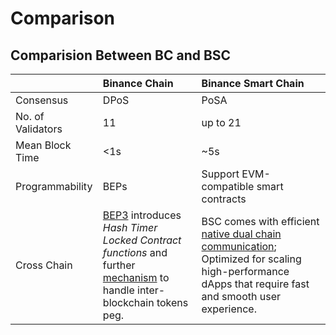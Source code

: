 # Comparison

## Comparision Between BC and BSC <a id="comparision-between-bc-and-bsc"></a>

|  | Binance Chain | Binance Smart Chain |
| :--- | :--- | :--- |
| Consensus | DPoS | PoSA |
| No. of Validators | 11 | up to 21 |
| Mean Block Time | &lt;1s | ~5s |
| Programmability | BEPs | Support EVM-compatible smart contracts |
| Cross Chain | [BEP3](https://github.com/binance-chain/BEPs/blob/master/BEP3.md) introduces _Hash Timer Locked Contract functions_ and further [mechanism](https://community.binance.org/topic/1892) to handle inter-blockchain tokens peg. | BSC comes with efficient [native dual chain communication](https://docs.binance.org/smart-chain/guides/concepts/cross-chain.html); Optimized for scaling high-performance dApps that require fast and smooth user experience. |

